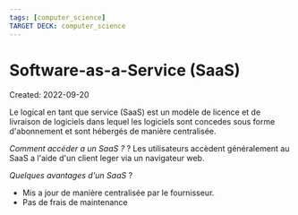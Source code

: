 ```yaml
---
tags: [computer_science] 
TARGET DECK: computer_science
---
```

# Software-as-a-Service (SaaS)
Created: 2022-09-20

Le logical en tant  que service (SaaS) est un modèle de licence et de livraison de logiciels dans lequel les logiciels sont concedes sous forme d'abonnement et sont hébergés de manière centralisée.

*Comment accéder a un SaaS ?*
?
Les utilisateurs accèdent généralement au SaaS a l'aide d'un client leger via un navigateur web.
<!--SR:!2023-01-14,70,250-->

*Quelques avantages d'un SaaS*
?
- Mis a jour de manière centralisée par le fournisseur.
- Pas de frais de maintenance
<!--SR:!2023-03-15,100,230-->